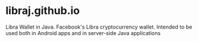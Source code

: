 # libraj.github.io
Libra Wallet in Java. Facebook's Libra cryptocurrency wallet. Intended to be used both in Android apps and in server-side Java applications
